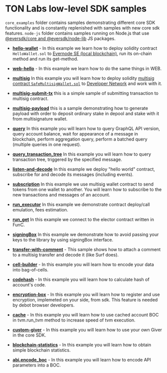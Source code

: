 # TON Labs low-level SDK samples

`core_examples` folder contains samples demonstrating different core SDK functionality and is constantly replenished with samples with new core sdk features.
`node-js` folder contains samples running on Node.js that use [@eversdk/core and @eversdk/node-lib](https://github.com/tonlabs/ever-sdk-js) JS packages.


- **[hello-wallet](./hello-wallet/)** - In this example  we learn how to deploy solidity contract `HelloWallet.sol` to [Evernode SE (local blockchain)](https://github.com/tonlabs/evernode-se), run its on-chain method and run its get-method.

- **[web-hello](./web-hello/)** - In this example we learn how to do the same things in WEB.

- **[multisig](./multisig/)** In this example you will learn how to deploy solidity [multisig contract `SafeMultisigWallet.sol`](https://github.com/tonlabs/ton-labs-contracts/tree/master/solidity/safemultisig#multisignature-wallet) to [Developer Network](https://docs.everos.dev/ever-sdk/reference/ever-os-api/networks) and work with it.

- **[multisig-submit-tx](./multisig-submit-tx/)** this is a simple sample of submitting transaction to multisig contract.

- **[multisig-payload](./multisig-payload/)** this is a sample demonstrating how to generate payload with order to deposit ordinary stake in depool and stake with it from multisignature wallet.

- **[query](./query/)** In this example you will learn how to query GraphQL API version, query account balance, wait for appearance of a message in blockchain, perform aggregation query, perform a batched query (multiple queries in one request).

- **[query_transaction_tree](./query_transaction_tree/)** In this example you will learn how to query transaction tree, triggered by the specified message.

- **[listen-and-decode](./listen-and-decode/)** In this example we deploy "hello world" contract, subscribe for and decode its messages (including events).

- **[subscription](./subscription/)** In this example we use multisig wallet contract to send tokens from one wallet to another. You will learn how to subscribe to the new transactions and messages of an account.

- **[run_executor](./run_executor/)** In this example we demonstrate contract deploy/call emulation, fees estimation.

- **[run_get](./run_get/)** In this example we connect to the elector contract written in FunC.

- **[signingBox](./signingBox/)** In this example we demonstrate how to avoid passing your keys to the library by using signingBox interface.

- **[transfer-with-comment](./transfer-with-comment/)** - This sample shows how to attach a comment to a multisig transfer and decode it (like Surf does).

- **[cell-builder](./cell-builder/)** - In this example you will learn how to encode your data into bag-of-cells.

- **[codehash](./codehash/)** - In this example you will learn how to calculate hash of account's code.

- **[encryption-box](./encryption-box/)** - In this example you will learn how to register and use encryption, implemeted on your side, from sdk. This feature is needed by debot browser developers.

- **[cache](./cache/)** - In this example you will learn how to use cached account BOC in tvm.run_tvm method to increase speed of tvm execution.

- **[custom-giver](./custom-giver/)** - In this example you will learn how to use your own Giver in the core SDK.

- **[blockchain-statistics](./blockchain-statistics)** - In this example you will learn how to obtain simple blockchain statistics.

- **[abi.encode_boc](./abi.encode_boc)** - In this example you will learn how to encode API parameters into a BOC.

